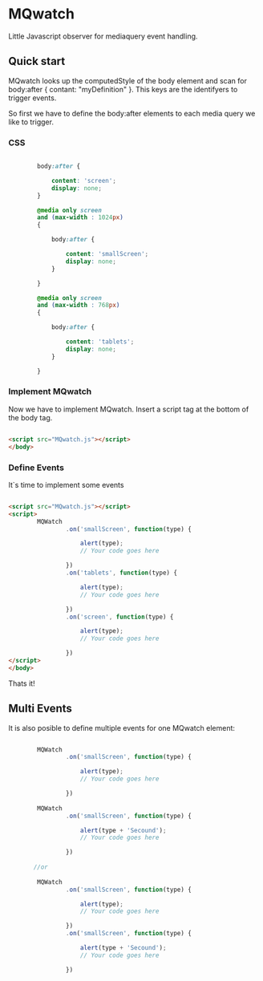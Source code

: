 MQwatch
=======

Little Javascript observer for mediaquery event handling.

## Quick start

MQwatch looks up the computedStyle of the body element and scan for body:after { contant: "myDefinition" }. This keys are the identifyers to trigger events.

So first we have to define the body:after elements to each media query we like to trigger.

### CSS

```css

        body:after {

            content: 'screen';
            display: none;
        }

        @media only screen
        and (max-width : 1024px)
        {

            body:after {

                content: 'smallScreen';
                display: none;
            }

        }

        @media only screen
        and (max-width : 768px)
        {

            body:after {

                content: 'tablets';
                display: none;
            }

        }

```

### Implement MQwatch

Now we have to implement MQwatch. Insert a script tag at the bottom of the body tag.

```html

<script src="MQwatch.js"></script>
</body>

```

### Define Events

It`s time to implement some events


```html

<script src="MQwatch.js"></script>
<script>
        MQWatch
                .on('smallScreen', function(type) {

                    alert(type);
                    // Your code goes here

                })
                .on('tablets', function(type) {

                    alert(type);
                    // Your code goes here

                })
                .on('screen', function(type) {

                    alert(type);
                    // Your code goes here

                })
</script>
</body>

```
Thats it!

## Multi Events

It is also posible to define multiple events for one MQwatch element:


```javascript

        MQWatch
                .on('smallScreen', function(type) {

                    alert(type);
                    // Your code goes here

                })
                
		MQWatch
                .on('smallScreen', function(type) {

                    alert(type + 'Secound');
                    // Your code goes here

                })
                
       //or
       
		MQWatch
                .on('smallScreen', function(type) {

                    alert(type);
                    // Your code goes here

                })
				.on('smallScreen', function(type) {

                    alert(type + 'Secound');
                    // Your code goes here

                })   

```